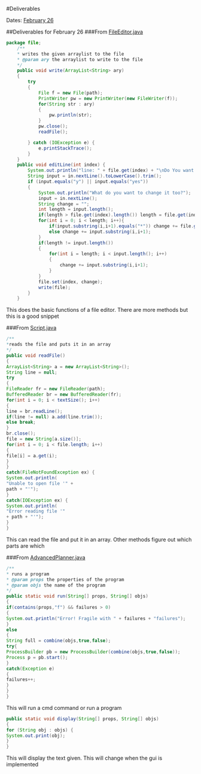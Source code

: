#Deliverables


Dates:
[February 26](#deliverables-for-february-26)

##Deliverables for February 26
###From [FileEditor.java](https://github.com/iblacksand/advanced-planner/blob/master/file/FileEditor.java)

```java
package file;
	/**
	* writes the given arraylist to the file
	* @param ary the arraylist to write to the file
	*/
	public void write(ArrayList<String> ary)
	{
		try
		{
			File f = new File(path);
			PrintWriter pw = new PrintWriter(new FileWriter(f));
			for(String str : ary)
			{
				pw.println(str);
			}
			pw.close();
			readFile();

		} catch (IOException e) {
			e.printStackTrace();
		}
	}
	public void editLine(int index) {
		System.out.println("line: " + file.get(index) + "\nDo You want to edit this line?");
		String input = in.nextLine().toLowerCase().trim();
		if (input.equals("y") || input.equals("yes"))
		{
			System.out.println("What do you want to change it too?");
			input = in.nextLine();
			String change = "";
			int length = input.length();
			if(length > file.get(index).length()) length = file.get(index).length();
			for(int i = 0; i < length; i++){
				if(input.substring(i,i+1).equals("*")) change += file.get(index).substring(i,i+1);
				else change += input.substring(i,i+1);
			}
			if(length != input.length())
			{
				for(int i = length; i < input.length(); i++)
				{
					change += input.substring(i,i+1);
				}
			}
			file.set(index, change);
			write(file);
		}
	}
```

This does the basic functions of a file editor. There are more methods but this is a good snippet

###From [Script.java](https://github.com/iblacksand/advanced-planner/blob/master/file/Script.java)

```java
/**
*reads the file and puts it in an array
*/
public void readFile()
{
ArrayList<String> a = new ArrayList<String>();
String line = null;
try
{
FileReader fr = new FileReader(path);
BufferedReader br = new BufferedReader(fr);
for(int i = 0; i < textSize(); i++)
{
line = br.readLine();
if(line != null) a.add(line.trim());
else break;
}
br.close();
file = new String[a.size()];
for(int i = 0; i < file.length; i++)
{
file[i] = a.get(i);
}
}
catch(FileNotFoundException ex) {
System.out.println(
"Unable to open file '" +
path + "'");
}
catch(IOException ex) {
System.out.println(
"Error reading file '"
+ path + "'");
}
}
```

This can read the file and put it in an array. Other methods figure out which parts are which

###From [AdvancedPlanner.java](https://github.com/iblacksand/advanced-planner/blob/master/main/AdvancedPlanner.java)

```java
/**
* runs a program
* @param props the properties of the program
* @param objs the name of the program
*/
public static void run(String[] props, String[] objs)
{
if(contains(props,"f") && failures > 0)
{
System.out.println("Error! Fragile with " + failures + "failures");
}
else
{
String full = combine(objs,true,false);
try{
ProcessBuilder pb = new ProcessBuilder(combine(objs,true,false));
Process p = pb.start();
}
catch(Exception e)
{
failures++;
}
}
}
```

This will run a cmd command or run a program

```java
public static void display(String[] props, String[] objs)
{
for (String obj : objs) {
System.out.print(obj);
}
}
```

This will display the text given. This will change when the gui is implemented

